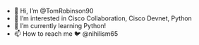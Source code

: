 - 👋 Hi, I’m @TomRobinson90
- 👀 I’m interested in Cisco Collaboration, Cisco Devnet, Python
- 🌱 I’m currently learning Python!
- 📫 How to reach me 🐦 @nihilism65 

<!---
TomRobinson90/TomRobinson90 is a ✨ special ✨ repository because its `README.md` (this file) appears on your GitHub profile.
You can click the Preview link to take a look at your changes.
--->
